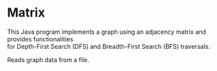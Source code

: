 # Matrix
This Java program implements a graph using an adjacency matrix and provides functionalities <br>
for Depth-First Search (DFS) and Breadth-First Search (BFS) traversals. <br>

Reads graph data from a file.

